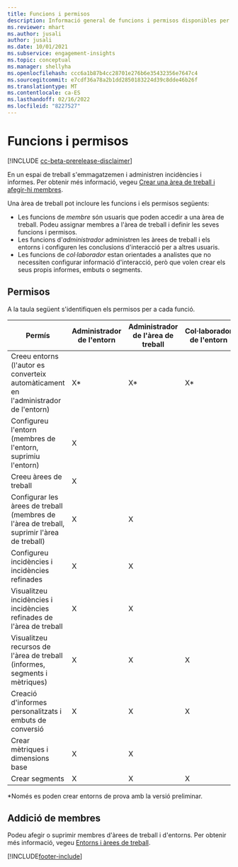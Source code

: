 ```yaml
---
title: Funcions i permisos
description: Informació general de funcions i permisos disponibles per als membres de l'àrea de treball.
ms.reviewer: mhart
ms.author: jusali
author: jusali
ms.date: 10/01/2021
ms.subservice: engagement-insights
ms.topic: conceptual
ms.manager: shellyha
ms.openlocfilehash: ccc6a1b87b4cc28701e276b6e35432356e7647c4
ms.sourcegitcommit: e7cdf36a78a2b1dd2850183224d39c8dde46b26f
ms.translationtype: MT
ms.contentlocale: ca-ES
ms.lasthandoff: 02/16/2022
ms.locfileid: "8227527"
---
```

# <a name="roles-and-permissions"></a>Funcions i permisos

[!INCLUDE [cc-beta-prerelease-disclaimer](includes/cc-beta-prerelease-disclaimer.md)]

En un espai de treball s'emmagatzemen i administren incidències i informes. Per obtenir més informació, vegeu [Crear una àrea de treball i afegir-hi membres](create-workspace.md). 

Una àrea de treball pot incloure les funcions i els permisos següents:

- Les funcions de *membre* són usuaris que poden accedir a una àrea de treball. Podeu assignar membres a l'àrea de treball i definir les seves funcions i permisos. 
- Les funcions d'*administrador* administren les àrees de treball i els entorns i configuren les conclusions d'interacció per a altres usuaris. 
- Les funcions de *col·laborador* estan orientades a analistes que no necessiten configurar informació d'interacció, però que volen crear els seus propis informes, embuts o segments.

## <a name="permissions"></a>Permisos
  
A la taula següent s'identifiquen els permisos per a cada funció. 

| Permís | Administrador de l'entorn | Administrador de l'àrea de treball | Col·laborador de l'entorn | Col·laborador de l'àrea de treball | 
|--|--|--|--|--|
| Creeu entorns (l'autor es converteix automàticament en l'administrador de l'entorn) | X* | X* | X* | X* |  
| Configureu l'entorn (membres de l'entorn, suprimiu l'entorn) | X |  |  |  |  
| Creeu àrees de treball | X |  |  |  |  
| Configurar les àrees de treball (membres de l'àrea de treball, suprimir l'àrea de treball) | X | X |  |  |  
| Configureu incidències i incidències refinades | X | X | |  |  
| Visualitzeu incidències i incidències refinades de l'àrea de treball | X | X | |  |  
| Visualitzeu recursos de l'àrea de treball (informes, segments i mètriques)| X | X | X | X |  
| Creació d'informes personalitzats i embuts de conversió | X | X | X | X |  
| Crear mètriques i dimensions base| X | X |  |  |  
| Crear segments| X | X | X | X |  

*Només es poden crear entorns de prova amb la versió preliminar. 

## <a name="add-members"></a>Addició de membres

Podeu afegir o suprimir membres d'àrees de treball i d'entorns. Per obtenir més informació, vegeu [Entorns i àrees de treball](manage-environments-workspaces.md).


[!INCLUDE[footer-include](../includes/footer-banner.md)]
